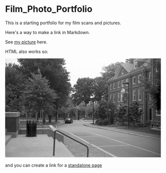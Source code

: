 # Film_Photo_Portfolio
This is a starting portfolio for my film scans and pictures.

Here's a way to make a link in Markdown.

See [my picture](img011.jpeg) here.

HTML also works so:

<img src="./img011.jpeg"></img>

and you can create a link for a [standalone page](photo_index.html)